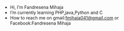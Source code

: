 -  Hi, I’m Fandresena Mihaja
-  I’m currently learning PHP,java,Python and C
-  How to reach me on gmail:fmihaja041@gmail.com or Facebook:Fandresena Mihaja

<!---
fmihaja/fmihaja is a ✨ special ✨ repository because its `README.md` (this file) appears on your GitHub profile.
You can click the Preview link to take a look at your changes.
--->
